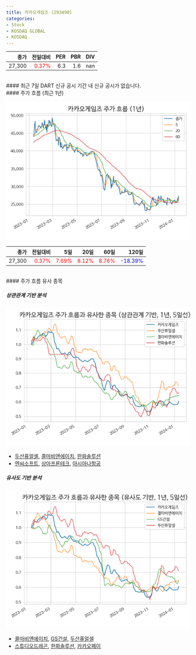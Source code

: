 ```yaml
---
title: 카카오게임즈 (293490)
categories:
- Stock
- KOSDAQ GLOBAL
- KOSDAQ
---
```


|종가|전일대비|PER|PBR|DIV|
|---:|-------:|--:|--:|--:|
|27,300|<span style="color: red">0.37%</span>|6.3|1.6|nan|

<!-- more -->

<br>
#### 최근 7일 DART 신규 공시
기간 내 신규 공시가 없습니다.

<br>
#### 주가 흐름 (최근 1년)

![293490](/assets/images/stock/293490.png)

|종가|전일대비|5일|20일|60일|120일|
|---:|-------:|--:|---:|---:|----:|
|27,300|<span style="color: red">0.37%</span>|<span style="color: red">7.69%</span>|<span style="color: red">8.12%</span>|<span style="color: red">8.76%</span>|<span style="color: blue">-18.39%</span>|

<br>
#### 주가 흐름 유사 종목

##### 상관관계 기반 분석

![293490](/assets/images/stock/293490_corr.png)
- [두산퓨얼셀](/336260/), [콜마비앤에이치](/200130/), [한화솔루션](/009830/)
- [엔씨소프트](/036570/), [상아프론테크](/089980/), [아시아나항공](/020560/)

##### 유사도 기반 분석

![293490](/assets/images/stock/293490_sim.png)
- [콜마비앤에이치](/200130/), [GS건설](/006360/), [두산퓨얼셀](/336260/)
- [스튜디오드래곤](/253450/), [한화솔루션](/009830/), [카카오페이](/377300/)